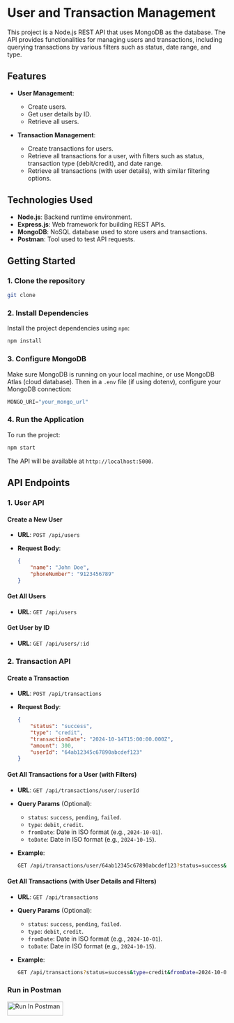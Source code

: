 # User and Transaction Management

This project is a Node.js REST API that uses MongoDB as the database. The API provides functionalities for managing users and transactions, including querying transactions by various filters such as status, date range, and type.

## Features

- **User Management**:
  
  - Create users.
  - Get user details by ID.
  - Retrieve all users.
- **Transaction Management**:
  
  - Create transactions for users.
  - Retrieve all transactions for a user, with filters such as status, transaction type (debit/credit), and date range.
  - Retrieve all transactions (with user details), with similar filtering options.

## Technologies Used

- **Node.js**: Backend runtime environment.
- **Express.js**: Web framework for building REST APIs.
- **MongoDB**: NoSQL database used to store users and transactions.
- **Postman**: Tool used to test API requests.

## Getting Started

### 1. Clone the repository

```bash
git clone
```

### 2. Install Dependencies

Install the project dependencies using `npm`:

```bash
npm install
```

### 3. Configure MongoDB

Make sure MongoDB is running on your local machine, or use MongoDB Atlas (cloud database). Then in a `.env` file (if using dotenv), configure your MongoDB connection:

```js
MONGO_URI="your_mongo_url"
```

### 4. Run the Application

To run the project:

```bash
npm start
```

The API will be available at `http://localhost:5000`.

## API Endpoints

### 1. **User API**

#### Create a New User

- **URL**: `POST /api/users`
  
- **Request Body**:
  
  ```json
  { 
      "name": "John Doe", 
      "phoneNumber": "9123456789" 
  }
  ```
  

#### Get All Users

- **URL**: `GET /api/users`
  

#### Get User by ID

- **URL**: `GET /api/users/:id`
  

### 2. **Transaction API**

#### Create a Transaction

- **URL**: `POST /api/transactions`
  
- **Request Body**:
  
  ```json
  { 
      "status": "success", 
      "type": "credit", 
      "transactionDate": "2024-10-14T15:00:00.000Z", 
      "amount": 300, 
      "userId": "64ab12345c67890abcdef123" 
  }
  ```
  

#### Get All Transactions for a User (with Filters)

- **URL**: `GET /api/transactions/user/:userId`
  
- **Query Params** (Optional):
  
  - `status`: `success`, `pending`, `failed`.
  - `type`: `debit`, `credit`.
  - `fromDate`: Date in ISO format (e.g., `2024-10-01`).
  - `toDate`: Date in ISO format (e.g., `2024-10-15`).
- **Example**:
  
  ```bash
  GET /api/transactions/user/64ab12345c67890abcdef123?status=success&type=debit&fromDate=2024-10-01&toDate=2024-10-15
  ```
  

#### Get All Transactions (with User Details and Filters)

- **URL**: `GET /api/transactions`
  
- **Query Params** (Optional):
  
  - `status`: `success`, `pending`, `failed`.
  - `type`: `debit`, `credit`.
  - `fromDate`: Date in ISO format (e.g., `2024-10-01`).
  - `toDate`: Date in ISO format (e.g., `2024-10-15`).
- **Example**:
  
  ```bash
  GET /api/transactions?status=success&type=credit&fromDate=2024-10-01&toDate=2024-10-15
  ```

### Run in Postman

[<img src="https://run.pstmn.io/button.svg" alt="Run In Postman" style="width: 128px; height: 32px;">](https://god.gw.postman.com/run-collection/26591371-f22e57b7-032e-4268-a9fd-097451b38b37?action=collection%2Ffork&source=rip_markdown&collection-url=entityId%3D26591371-f22e57b7-032e-4268-a9fd-097451b38b37%26entityType%3Dcollection%26workspaceId%3D6f236162-605d-44df-aa93-79d75022bdf5)